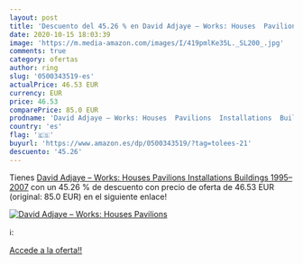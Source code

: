 ```yaml
---
layout: post
title: 'Descuento del 45.26 % en David Adjaye – Works: Houses  Pavilions '
date: 2020-10-15 18:03:39
image: 'https://m.media-amazon.com/images/I/419pmlKe35L._SL200_.jpg'
comments: true
category: ofertas
author: ring
slug: '0500343519-es'
actualPrice: 46.53 EUR
currency: EUR
price: 46.53
comparePrice: 85.0 EUR
prodname: 'David Adjaye – Works: Houses  Pavilions  Installations  Buildings  1995–2007'
country: 'es'
flag: '🇪🇸'
buyurl: 'https://www.amazon.es/dp/0500343519/?tag=tolees-21'
descuento: '45.26'
---
```


Tienes [David Adjaye – Works: Houses  Pavilions  Installations  Buildings  1995–2007](https://www.amazon.es/dp/0500343519/?tag=tolees-21) con un 45.26 % de descuento con precio de oferta de 46.53 EUR (original: 85.0 EUR) en el siguiente enlace!

[![David Adjaye – Works: Houses  Pavilions ](https://m.media-amazon.com/images/I/419pmlKe35L._SL200_.jpg)](https://www.amazon.es/dp/0500343519/?tag=tolees-21)

ℹ️:


[Accede a la oferta!!](https://www.amazon.es/dp/0500343519/?tag=tolees-21)
